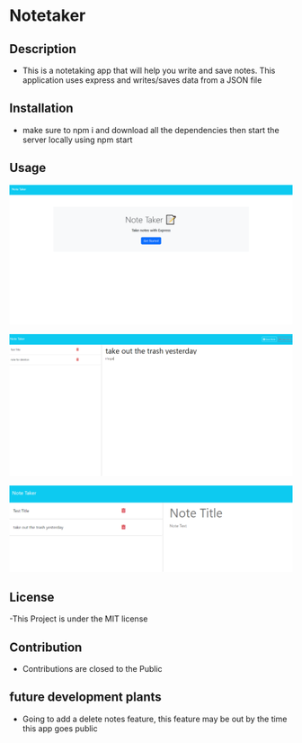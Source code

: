 # Notetaker

## Description
- This is a notetaking app that will help you write and save notes. This application uses express and writes/saves data from a JSON file

## Installation
- make sure to npm i and download all the dependencies then start the server locally using npm start

## Usage

![screenshot](assets/Images/image.png)

![screenshot2](assets/Images/image2.png)

![screenshot3](assets/Images/image3.png)

## License
-This Project is under the MIT license

## Contribution
- Contributions are closed to the Public

## future development plants
- Going to add a delete notes feature, this feature may be out by the time this app goes public 